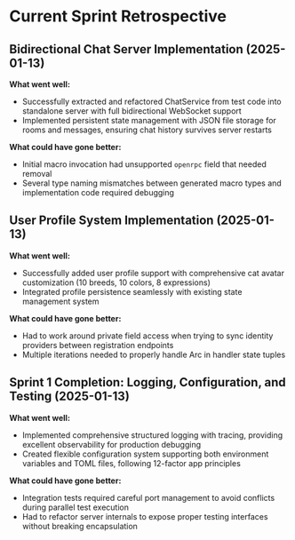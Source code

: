 # Current Sprint Retrospective

## Bidirectional Chat Server Implementation (2025-01-13)

**What went well:**
- Successfully extracted and refactored ChatService from test code into standalone server with full bidirectional WebSocket support
- Implemented persistent state management with JSON file storage for rooms and messages, ensuring chat history survives server restarts

**What could have gone better:**
- Initial macro invocation had unsupported `openrpc` field that needed removal
- Several type naming mismatches between generated macro types and implementation code required debugging

## User Profile System Implementation (2025-01-13)

**What went well:**
- Successfully added user profile support with comprehensive cat avatar customization (10 breeds, 10 colors, 8 expressions)
- Integrated profile persistence seamlessly with existing state management system

**What could have gone better:**
- Had to work around private field access when trying to sync identity providers between registration endpoints
- Multiple iterations needed to properly handle Arc<ChatServer> in handler state tuples

## Sprint 1 Completion: Logging, Configuration, and Testing (2025-01-13)

**What went well:**
- Implemented comprehensive structured logging with tracing, providing excellent observability for production debugging
- Created flexible configuration system supporting both environment variables and TOML files, following 12-factor app principles

**What could have gone better:**
- Integration tests required careful port management to avoid conflicts during parallel test execution
- Had to refactor server internals to expose proper testing interfaces without breaking encapsulation
